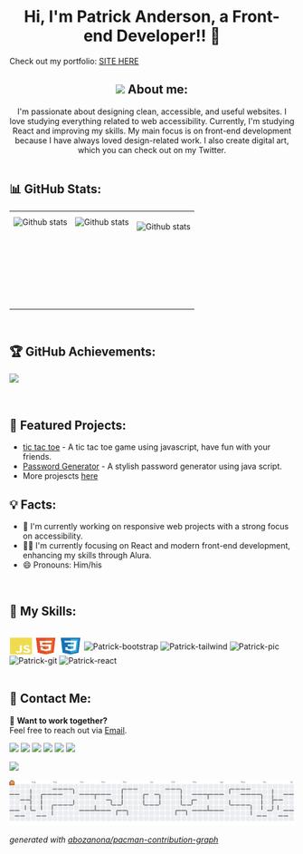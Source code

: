 <h1 align="center">Hi, I'm Patrick Anderson, a Front-end Developer!! 👋</h1>

Check out my portfolio: <a href="https://portifolio-sepia-rho.vercel.app/">SITE HERE</a>

<div align="center">
   <h2 align="center"><img src="https://media.giphy.com/media/4BJCvMoLPePq8/giphy.gif" height="120px"> About me:</h2>
  
 I'm passionate about designing clean, accessible, and useful websites. I love studying everything related to web accessibility. Currently, I'm studying React and improving my skills. My main focus is on front-end development because I have always loved design-related work. I also create digital art, which you can check out on my Twitter.
 <br><br>
</div>

## 📊 GitHub Stats:
  
<table>
  <tr>
    <td>
      <img
        align="left"
        src="https://github-readme-stats.vercel.app/api?username=PatrickDSants&theme=radical&hide_border=true&include_all_commits=true&count_private=true"
        alt="Github stats" height="150px"
      />
    </td>
    <td>
      <img
        align="left"
        src="https://github-readme-streak-stats.herokuapp.com/?user=PatrickDSants&theme=radical&hide_border=true"
        alt="Github stats" height="150px"
      />
    </td>
    <td>
      <br />
      <img
        align="left"
        src="https://github-readme-stats.vercel.app/api/top-langs/?username=PatrickDSants&theme=radical&hide_border=true&include_all_commits=true&count_private=true&layout=compact"
        alt="Github stats" height="150px"
      />
    </td>
  </tr>
</table>
  <br>

## 🏆 GitHub Achievements:

  ![](https://github-profile-trophy.vercel.app/?username=PatrickDSants&theme=radical&no-frame=false&no-bg=true&margin-w=4)

<p align="center">
 <a href="https://visitcount.itsvg.in">
 
 </a>
</p>
</br>
  
## 🔄 Featured Projects:
- [tic tac toe](https://jogodavelha-ruby.vercel.app/) - A tic tac toe game using javascript, have fun with your friends.
- [Password Generator](https://patrickdsants.github.io/PasswordGenerator/) - A stylish password generator using java script.
- More projescts <a href="https://portifolio-sepia-rho.vercel.app/">here</a>

## 💡 Facts:
- 🎨 I'm currently working on responsive web projects with a strong focus on accessibility.<br>
- 👨‍💻 I'm currently focusing on React and modern front-end development, enhancing my skills through Alura.<br>
- 😄 Pronouns: Him/his
<br>
  
## 🌟 My Skills:
<div>
 <div style="display: inline_block"><br>
  <img align="center" alt="Patrick-Js" height="30" width="40" src="https://raw.githubusercontent.com/devicons/devicon/master/icons/javascript/javascript-plain.svg">
  <img align="center" alt="Patrick-HTML" height="30" width="40" src="https://raw.githubusercontent.com/devicons/devicon/master/icons/html5/html5-original.svg">
  <img align="center" alt="Patrick-CSS" height="30" width="40" src="https://raw.githubusercontent.com/devicons/devicon/master/icons/css3/css3-original.svg">
  <img align="center" alt="Patrick-bootstrap" height="30" width="40" src="https://cdn.jsdelivr.net/gh/devicons/devicon@latest/icons/bootstrap/bootstrap-original.svg">
  <img align="center" alt="Patrick-tailwind" height="30" width="40" src="https://img.icons8.com/plasticine/100/tailwind_css.png" alt="tailwind_css"/>
  <img align="center" alt="Patrick-pic" src="https://media.discordapp.net/attachments/893669845936250883/927644059978334218/Design_sem_nome_1.gif?width=200&height=200">
  <img  align="center" alt="Patrick-git" height="30" width="40" src="https://cdn.jsdelivr.net/gh/devicons/devicon/icons/git/git-original.svg" />
<img  align="center" alt="Patrick-react" height="30" width="40" src="https://cdn.jsdelivr.net/gh/devicons/devicon@latest/icons/react/react-original.svg" />
</div>
</div>
<br>
  
## 📢 Contact Me:

💍 **Want to work together?**  
Feel free to reach out via [Email](mailto:patrickandersonn29@gmail.com).
  
  <div> 
  <a href="https://www.youtube.com/channel/UCZk8xkh8XNog0JhsKX7Ditg" target="_blank"><img src="https://img.shields.io/badge/YouTube-FF0000?style=for-the-badge&logo=youtube&logoColor=white" target="_blank"></a>
  <a href="https://www.instagram.com/patrkx/" target="_blank"><img src="https://img.shields.io/badge/-Instagram-%23E4405F?style=for-the-badge&logo=instagram&logoColor=white" target="_blank"></a>
  <a href="https://www.twitch.tv/patrickdsants" target="_blank"><img src="https://img.shields.io/badge/Twitch-9146FF?style=for-the-badge&logo=twitch&logoColor=white" target="_blank"></a>
 <a href="https://discord.com/channels/@me" target="_blank"><img src="https://img.shields.io/badge/Discord-7289DA?style=for-the-badge&logo=discord&logoColor=white" target="_blank"></a> 
  <a href = "mailto:patrickandersonn29@gmail.com"><img src="https://img.shields.io/badge/-Gmail-%23333?style=for-the-badge&logo=gmail&logoColor=white" target="_blank"></a>
  <a href="https://www.linkedin.com/in/patrick-anderson-45384a220/" target="_blank"><img src="https://img.shields.io/badge/-LinkedIn-%230077B5?style=for-the-badge&logo=linkedin&logoColor=white" target="_blank"></a>
 </div>
 
  ![](https://komarev.com/ghpvc/?username=Patrickdsants&color=blueviolet&style=flat-square)

<picture>
  <source media="(prefers-color-scheme: dark)" srcset="https://raw.githubusercontent.com/PatrickDSants/PatrickDSants/output/pacman-contribution-graph-dark.svg">
  <source media="(prefers-color-scheme: light)" srcset="https://raw.githubusercontent.com/PatrickDSants/PatrickDSants/output/pacman-contribution-graph.svg">
  <img alt="pacman contribution graph" src="https://raw.githubusercontent.com/PatrickDSants/PatrickDSants/output/pacman-contribution-graph.svg">
</picture>

_generated with [abozanona/pacman-contribution-graph](https://abozanona.github.io/pacman-contribution-graph/)_



  
  
